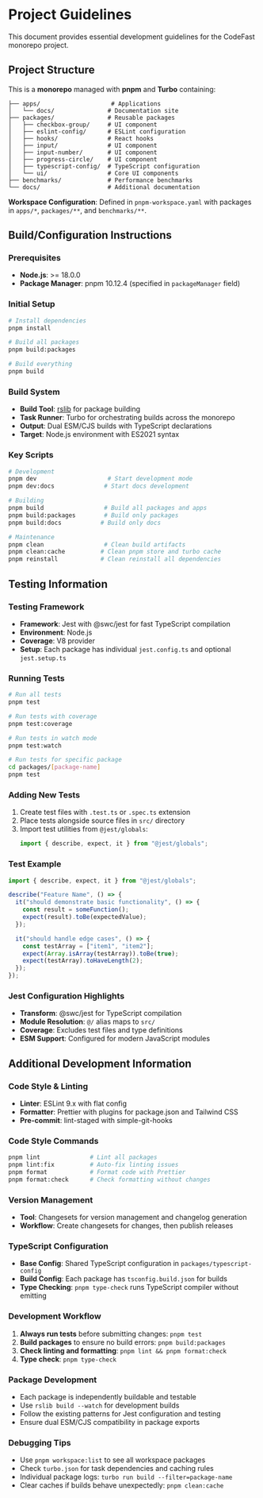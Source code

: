 # Project Guidelines

This document provides essential development guidelines for the CodeFast monorepo project.

## Project Structure

This is a **monorepo** managed with **pnpm** and **Turbo** containing:

```
├── apps/                    # Applications
│   └── docs/               # Documentation site
├── packages/               # Reusable packages
│   ├── checkbox-group/     # UI component
│   ├── eslint-config/      # ESLint configuration
│   ├── hooks/              # React hooks
│   ├── input/              # UI component
│   ├── input-number/       # UI component
│   ├── progress-circle/    # UI component
│   ├── typescript-config/  # TypeScript configuration
│   └── ui/                 # Core UI components
├── benchmarks/             # Performance benchmarks
└── docs/                   # Additional documentation
```

**Workspace Configuration**: Defined in `pnpm-workspace.yaml` with packages in `apps/*`, `packages/**`, and `benchmarks/**`.

## Build/Configuration Instructions

### Prerequisites
- **Node.js**: >= 18.0.0
- **Package Manager**: pnpm 10.12.4 (specified in `packageManager` field)

### Initial Setup
```bash
# Install dependencies
pnpm install

# Build all packages
pnpm build:packages

# Build everything
pnpm build
```

### Build System
- **Build Tool**: [rslib](https://github.com/web-infra-dev/rslib) for package building
- **Task Runner**: Turbo for orchestrating builds across the monorepo
- **Output**: Dual ESM/CJS builds with TypeScript declarations
- **Target**: Node.js environment with ES2021 syntax

### Key Scripts
```bash
# Development
pnpm dev                    # Start development mode
pnpm dev:docs              # Start docs development

# Building
pnpm build                 # Build all packages and apps
pnpm build:packages        # Build only packages
pnpm build:docs           # Build only docs

# Maintenance
pnpm clean                 # Clean build artifacts
pnpm clean:cache          # Clean pnpm store and turbo cache
pnpm reinstall            # Clean reinstall all dependencies
```

## Testing Information

### Testing Framework
- **Framework**: Jest with @swc/jest for fast TypeScript compilation
- **Environment**: Node.js
- **Coverage**: V8 provider
- **Setup**: Each package has individual `jest.config.ts` and optional `jest.setup.ts`

### Running Tests
```bash
# Run all tests
pnpm test

# Run tests with coverage
pnpm test:coverage

# Run tests in watch mode
pnpm test:watch

# Run tests for specific package
cd packages/[package-name]
pnpm test
```

### Adding New Tests
1. Create test files with `.test.ts` or `.spec.ts` extension
2. Place tests alongside source files in `src/` directory
3. Import test utilities from `@jest/globals`:
   ```typescript
   import { describe, expect, it } from "@jest/globals";
   ```

### Test Example
```typescript
import { describe, expect, it } from "@jest/globals";

describe("Feature Name", () => {
  it("should demonstrate basic functionality", () => {
    const result = someFunction();
    expect(result).toBe(expectedValue);
  });

  it("should handle edge cases", () => {
    const testArray = ["item1", "item2"];
    expect(Array.isArray(testArray)).toBe(true);
    expect(testArray).toHaveLength(2);
  });
});
```

### Jest Configuration Highlights
- **Transform**: @swc/jest for TypeScript compilation
- **Module Resolution**: `@/` alias maps to `src/`
- **Coverage**: Excludes test files and type definitions
- **ESM Support**: Configured for modern JavaScript modules

## Additional Development Information

### Code Style & Linting
- **Linter**: ESLint 9.x with flat config
- **Formatter**: Prettier with plugins for package.json and Tailwind CSS
- **Pre-commit**: lint-staged with simple-git-hooks

### Code Style Commands
```bash
pnpm lint              # Lint all packages
pnpm lint:fix          # Auto-fix linting issues
pnpm format            # Format code with Prettier
pnpm format:check      # Check formatting without changes
```

### Version Management
- **Tool**: Changesets for version management and changelog generation
- **Workflow**: Create changesets for changes, then publish releases

### TypeScript Configuration
- **Base Config**: Shared TypeScript configuration in `packages/typescript-config`
- **Build Config**: Each package has `tsconfig.build.json` for builds
- **Type Checking**: `pnpm type-check` runs TypeScript compiler without emitting

### Development Workflow
1. **Always run tests** before submitting changes: `pnpm test`
2. **Build packages** to ensure no build errors: `pnpm build:packages`
3. **Check linting and formatting**: `pnpm lint && pnpm format:check`
4. **Type check**: `pnpm type-check`

### Package Development
- Each package is independently buildable and testable
- Use `rslib build --watch` for development builds
- Follow the existing patterns for Jest configuration and testing
- Ensure dual ESM/CJS compatibility in package exports

### Debugging Tips
- Use `pnpm workspace:list` to see all workspace packages
- Check `turbo.json` for task dependencies and caching rules
- Individual package logs: `turbo run build --filter=package-name`
- Clear caches if builds behave unexpectedly: `pnpm clean:cache`
